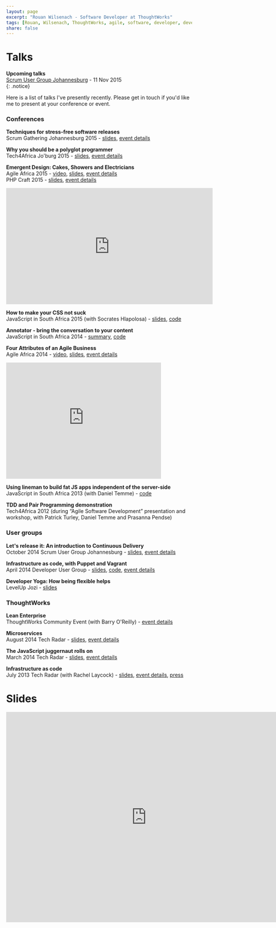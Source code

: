 ```yaml
---
layout: page
excerpt: "Rouan Wilsenach - Software Developer at ThoughtWorks"
tags: [Rouan, Wilsenach, ThoughtWorks, agile, software, developer, development, continuous, delivery]
share: false
---
```

# Talks

__Upcoming talks__    
[Scrum User Group Johannesburg](http://www.meetup.com/Scrum-User-Group-Johannesburg/events/219835943/) - 11 Nov 2015  
{: .notice}

Here is a list of talks I've presently recently. Please get in touch if you'd like me to present at your conference or event.

### Conferences

__Techniques for stress-free software releases__  
Scrum Gathering Johannesburg 2015 - [slides](http://www.slideshare.net/rouanw/techniques-for-stress-free-software-releases), [event details](http://sugsa.org.za/scrum-gathering-south-africa-2015/speakers/rouan-wilsenach-heroes-need-sleep-too-techniques-for-stress-free-software-releases/)

__Why you should be a polyglot programmer__  
Tech4Africa Jo'burg 2015 - [slides](http://www.slideshare.net/rouanw/be-a-polyglot-programmer-r-wilsenach), [event details](http://t4a2015.sched.org/event/c1af75599f69612f590d3a3f01099961)

__Emergent Design: Cakes, Showers and Electricians__  
Agile Africa 2015 - [video](https://www.youtube.com/watch?v=30sYOHSh3LY), [slides](http://www.slideshare.net/rouanw/emergent-design-cakes-showers-and-electricians), [event details](http://agileafrica.jcse.org.za/proposal/emergent-design-cakes-showers-and-electricians)  
PHP Craft 2015 - [slides](http://www.slideshare.net/rouanw/emergent-design-php-joburg-2015), [event details](http://phpsouthafrica.com/#schedule)

<iframe width="560" height="315" src="https://www.youtube.com/embed/30sYOHSh3LY" frameborder="0" allowfullscreen></iframe>
<br/>


__How to make your CSS not suck__  
JavaScript in South Africa 2015 (with Socrates Hlapolosa) - [slides](http://www.slideshare.net/rouanw/how-to-make-your-css-not-suck), [code](https://github.com/rouanw/style-guide-demo)

__Annotator - bring the conversation to your content__  
JavaScript in South Africa 2014 - [summary](http://www.jsinsa.com/jsinsa/2014/files/cheatsheet/JSinSA%202014%20handout%20-%20Annotator.pdf), [code](https://github.com/rouanw/jsinsa2014)

__Four Attributes of an Agile Business__  
Agile Africa 2014 - [video](https://www.youtube.com/watch?v=yBAhKK3_1j8), [slides](http://www.slideshare.net/rouanw/four-attributes-of-an-agile-business), [event details](http://agileafrica.jcse.org.za/node/36)

<iframe width="420" height="315" src="https://www.youtube.com/embed/yBAhKK3_1j8" frameborder="0" allowfullscreen></iframe>
<br/>

__Using lineman to build fat JS apps independent of the server-side__  
JavaScript in South Africa 2013 (with Daniel Temme) - [code](https://github.com/dmt/tourism-app)

__TDD and Pair Programming demonstration__  
Tech4Africa 2012 (during “Agile Software Development” presentation and workshop, with Patrick Turley, Daniel Temme and Prasanna Pendse)

### User groups

__Let's release it: An introduction to Continuous Delivery__  
October 2014 Scrum User Group Johannesburg - [slides](https://www.slideshare.net/rouanw/lets-release-it-an-intro-to-continuous-delivery), [event details](http://www.meetup.com/Scrum-User-Group-Johannesburg/events/197501852/)

__Infrastructure as code, with Puppet and Vagrant__  
April 2014 Developer User Group - [slides](http://www.slideshare.net/rouanw/infrastructure-as-code-51794189), [code](https://github.com/rouanw/infrastructure-as-code-dug), [event details](http://www.meetup.com/DeveloperUG/events/146654382/)

__Developer Yoga: How being flexible helps__  
LevelUp Jozi - [slides](https://github.com/rouanw/developer-yoga)

### ThoughtWorks

__Lean Enterprise__  
ThoughtWorks Community Event (with Barry O'Reilly) - [event details](http://info.thoughtworks.com/lean-enterprise-community-registration-page-sa.html)

__Microservices__  
August 2014 Tech Radar - [slides](http://www.slideshare.net/rouanw/microservices-rouan-wilsenach), [event details](http://info.thoughtworks.com/techradar-event-2aug2014-johannesburg-registration.html)

__The JavaScript juggernaut rolls on__  
March 2014 Tech Radar - [slides](http://www.slideshare.net/rouanw/thoughtworks-tech-radar-jan-2014), [event details](http://info.thoughtworks.com/techradar-event-johannesburg-4march2014-registration.html)

__Infrastructure as code__  
July 2013 Tech Radar (with Rachel Laycock) - [slides](http://www.slideshare.net/rouanw/may-2013-thoughtworks-tech-radar), [event details](http://info.thoughtworks.com/tech_radar_event_18_july_2013_registration_page.html), [press](http://www.htxt.co.za/2013/07/19/thoughtworks-wants-to-burn-your-servers/)

# Slides

<iframe src="http://www.slideshare.net/rouanw/slideshelf" width="760px" height="570px" frameborder="0" marginwidth="0" marginheight="0" scrolling="no" style="border:none;" allowfullscreen webkitallowfullscreen mozallowfullscreen></iframe>
